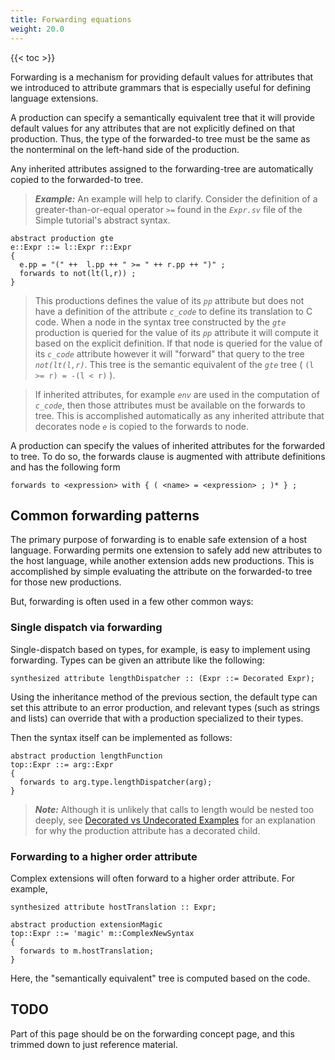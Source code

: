 ```yaml
---
title: Forwarding equations
weight: 20.0
---
```


{{< toc >}}

Forwarding is a mechanism for providing default values for attributes that we introduced to attribute grammars that is especially useful for defining language extensions.

A production can specify a semantically equivalent tree that it will provide default values for any attributes that are not explicitly defined on that production.  Thus, the type of the forwarded-to tree must be the same as the nonterminal on the left-hand side of the production.

Any inherited attributes assigned to the forwarding-tree are automatically copied to the forwarded-to tree.

> _**Example:**_ An example will help to clarify.  Consider the definition of a greater-than-or-equal operator _`>=`_ found in the _`Expr.sv`_ file of the Simple tutorial's abstract syntax.
```
abstract production gte 
e::Expr ::= l::Expr r::Expr 
{
  e.pp = "(" ++  l.pp ++ " >= " ++ r.pp ++ ")" ;
  forwards to not(lt(l,r)) ;
}
```
> This productions defines the value of its _`pp`_ attribute but does not have a definition of the attribute _`c_code`_ to define its translation to C code.  When a node in the syntax tree constructed by the _`gte`_ production is queried for the value of its _`pp`_ attribute it will compute it based on the explicit definition.  If that node is queried for the value of its _`c_code`_ attribute however it will "forward" that query to the tree _`not(lt(l,r)`_.  This tree is the semantic equivalent of the _`gte`_ tree ( `(l >= r) = -(l < r)` ).

> If inherited attributes, for example _`env`_ are used in the computation of _`c_code`_, then those attributes must be available on the forwards to tree.  This is accomplished automatically as any inherited attribute that decorates node _`e`_ is copied to the forwards to node.

A production can specify the values of inherited attributes for the forwarded to tree.  To do so, the forwards clause is augmented with attribute definitions and has the following form
```
forwards to <expression> with { ( <name> = <expression> ; )* } ;
```

## Common forwarding patterns

The primary purpose of forwarding is to enable safe extension of a host language. Forwarding permits one extension to safely add new attributes to the host language, while another extension adds new productions. This is accomplished by simple evaluating the attribute on the forwarded-to tree for those new productions.

But, forwarding is often used in a few other common ways:

### Single dispatch via forwarding

Single-dispatch based on types, for example, is easy to implement using forwarding. Types can be given an attribute like the following:

```
synthesized attribute lengthDispatcher :: (Expr ::= Decorated Expr);
```

Using the inheritance method of the previous section, the default type can set this attribute to an error production, and relevant types (such as strings and lists) can override that with a production specialized to their types.

Then the syntax itself can be implemented as follows:

```
abstract production lengthFunction
top::Expr ::= arg::Expr
{
  forwards to arg.type.lengthDispatcher(arg);
}
```

> _**Note:**_ Although it is unlikely that calls to length would be nested too deeply, see [Decorated vs Undecorated Examples](/silver/concepts/decorated-vs-undecorated/) for an explanation for why the production attribute has a decorated child.

### Forwarding to a higher order attribute

Complex extensions will often forward to a higher order attribute.  For example,

```
synthesized attribute hostTranslation :: Expr;

abstract production extensionMagic
top::Expr ::= 'magic' m::ComplexNewSyntax
{
  forwards to m.hostTranslation;
}
```

Here, the "semantically equivalent" tree is computed based on the code.

## TODO

Part of this page should be on the forwarding concept page, and this trimmed down to just reference material.
